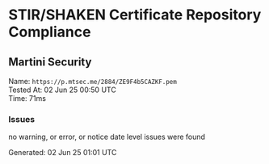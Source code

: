 # STIR/SHAKEN Certificate Repository Compliance

## Martini Security

Name: `https://p.mtsec.me/2884/ZE9F4b5CAZKF.pem`\
Tested At: 02 Jun 25 00:50 UTC\
Time: 71ms

### Issues

no warning, or error, or notice date level issues were found

Generated: 02 Jun 25 01:01 UTC